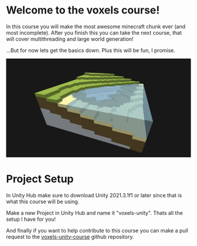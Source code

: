 # Welcome to the voxels course!
In this course you will make the most awesome minecraft chunk ever (and most incomplete). After you finish this you can take the next course, that will cover multithreading and large world generation!

...But for now lets get the basics down. Plus this will be fun, I promise.

![](/Assets/terrain_generator_beach.png)

# Project Setup
In Unity Hub make sure to download Unity 2021.3.1f1 or later since that is what this course will be using.

Make a new Project in Unity Hub and name it "voxels-unity". Thats all the setup I have for you!

And finally if you want to help contribute to this course you can make a pull request to the [voxels-unity-course](https://github.com/PaperPrototype/voxels-unity-course) github repository.